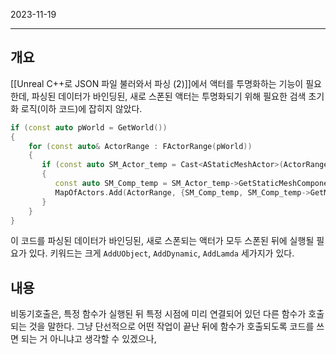 

2023-11-19

----


## 개요
[[Unreal C++로 JSON 파일 불러와서 파싱 (2)]]에서 액터를 투명화하는 기능이 필요한데, 파싱된 데이터가 바인딩된, 새로 스폰된 액터는 투명화되기 위해 필요한 검색 초기화 로직(이하 코드)에 잡히지 않았다. 
```cpp
if (const auto pWorld = GetWorld())  
{  
    for (const auto& ActorRange : FActorRange(pWorld))  
    {  
       if (const auto SM_Actor_temp = Cast<AStaticMeshActor>(ActorRange))  
       {  
          const auto SM_Comp_temp = SM_Actor_temp->GetStaticMeshComponent();  
          MapOfActors.Add(ActorRange, {SM_Comp_temp, SM_Comp_temp->GetMaterials()});  
       }  
    }  
}
```

이 코드를 파싱된 데이터가 바인딩된, 새로 스폰되는 액터가 모두 스폰된 뒤에 실행될 필요가 있다.
키워드는 크게 `AddUObject`, `AddDynamic`, `AddLamda` 세가지가 있다.

## 내용
비동기호출은, 특정 함수가 실행된 뒤 특정 시점에 미리 연결되어 있던 다른 함수가 호출되는 것을 말한다.
그냥 단선적으로 어떤 작업이 끝난 뒤에 함수가 호출되도록 코드를 쓰면 되는 거 아니냐고 생각할 수 있겠으나, 